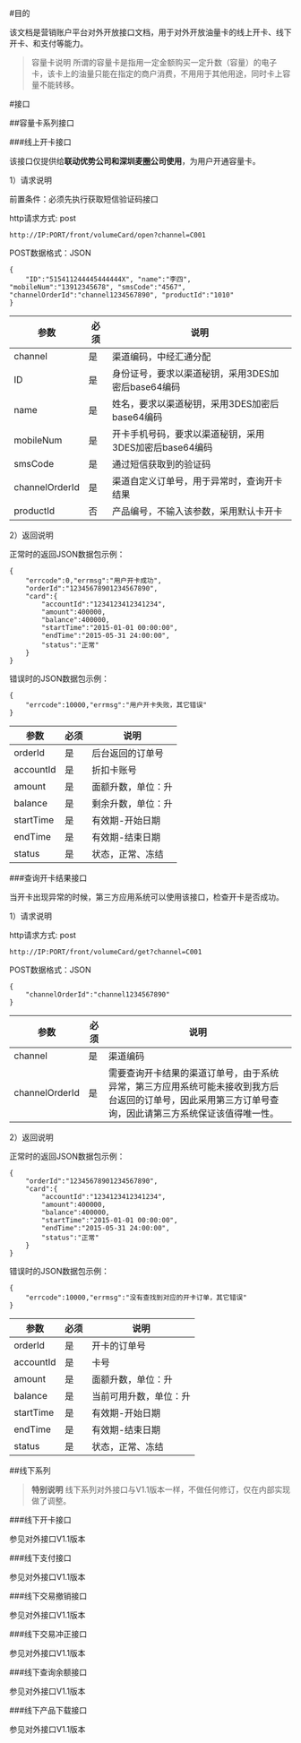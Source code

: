 
#目的

该文档是营销账户平台对外开放接口文档，用于对外开放油量卡的线上开卡、线下开卡、和支付等能力。

>容量卡说明
>所谓的容量卡是指用一定金额购买一定升数（容量）的电子卡，该卡上的油量只能在指定的商户消费，不用用于其他用途，同时卡上容量不能转移。


#接口

##容量卡系列接口


###线上开卡接口

该接口仅提供给**联动优势公司和深圳麦圈公司使用**，为用户开通容量卡。

1）请求说明

前置条件：必须先执行获取短信验证码接口

http请求方式: post

    http://IP:PORT/front/volumeCard/open?channel=C001


POST数据格式：JSON

    {
        "ID":"515411244445444444X", "name":"李四", "mobileNum":"13912345678", "smsCode":"4567", "channelOrderId":"channel1234567890", "productId":"1010"
    }


参数|必须|说明
------|------|-------
channel|是|渠道编码，中经汇通分配
ID|是|身份证号，要求以渠道秘钥，采用3DES加密后base64编码
name|是|姓名，要求以渠道秘钥，采用3DES加密后base64编码
mobileNum|是|开卡手机号码，要求以渠道秘钥，采用3DES加密后base64编码
smsCode|是|通过短信获取到的验证码
channelOrderId|是|渠道自定义订单号，用于异常时，查询开卡结果
productId|否|产品编号，不输入该参数，采用默认卡开卡

2）返回说明

正常时的返回JSON数据包示例：

    {
        "errcode":0,"errmsg":"用户开卡成功",
        "orderId":"12345678901234567890",
        "card":{
            "accountId":"1234123412341234",
            "amount":400000,
            "balance":400000,
            "startTime":"2015-01-01 00:00:00",
            "endTime":"2015-05-31 24:00:00",
            "status":"正常"
        }
    }

错误时的JSON数据包示例：

    {
        "errcode":10000,"errmsg":"用户开卡失败，其它错误"
    }

参数|必须|说明
----|----|----
orderId|是|后台返回的订单号
accountId|是|折扣卡账号
amount|是|面额升数，单位：升
balance|是|剩余升数，单位：升
startTime|是|有效期-开始日期
endTime|是|有效期-结束日期
status|是|状态，正常、冻结



###查询开卡结果接口

当开卡出现异常的时候，第三方应用系统可以使用该接口，检查开卡是否成功。

1）请求说明


http请求方式: post

    http://IP:PORT/front/volumeCard/get?channel=C001


POST数据格式：JSON

    {
        "channelOrderId":"channel1234567890"
    }


参数|必须|说明
------|------|-------
channel|是|渠道编码
channelOrderId|是|需要查询开卡结果的渠道订单号，由于系统异常，第三方应用系统可能未接收到我方后台返回的订单号，因此采用第三方订单号查询，因此请第三方系统保证该值得唯一性。


2）返回说明

正常时的返回JSON数据包示例：

    {
        "orderId":"12345678901234567890",
        "card":{
            "accountId":"1234123412341234",
            "amount":400000,
            "balance":400000,
            "startTime":"2015-01-01 00:00:00",
            "endTime":"2015-05-31 24:00:00",
            "status":"正常"
        }
    }

错误时的JSON数据包示例：

    {
        "errcode":10000,"errmsg":"没有查找到对应的开卡订单，其它错误"
    }

参数|必须|说明
----|----|----
orderId|是|开卡的订单号
accountId|是|卡号
amount|是|面额升数，单位：升
balance|是|当前可用升数，单位：升
startTime|是|有效期-开始日期
endTime|是|有效期-结束日期
status|是|状态，正常、冻结



##线下系列

>**特别说明**
>线下系列对外接口与V1.1版本一样，不做任何修订，仅在内部实现做了调整。

###线下开卡接口

参见对外接口V1.1版本


###线下支付接口

参见对外接口V1.1版本

###线下交易撤销接口

参见对外接口V1.1版本


###线下交易冲正接口

参见对外接口V1.1版本


###线下查询余额接口

参见对外接口V1.1版本


###线下产品下载接口

参见对外接口V1.1版本

